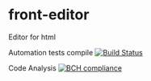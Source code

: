 # front-editor
Editor for html

Automation tests compile
[![Build Status](https://travis-ci.org/tasks-delivery/front-editor.png?branch=master)](https://travis-ci.org/tasks-delivery/front-editor)

Code Analysis 
[![BCH compliance](https://bettercodehub.com/edge/badge/tasks-delivery/front-editor?branch=master)](https://bettercodehub.com/)

